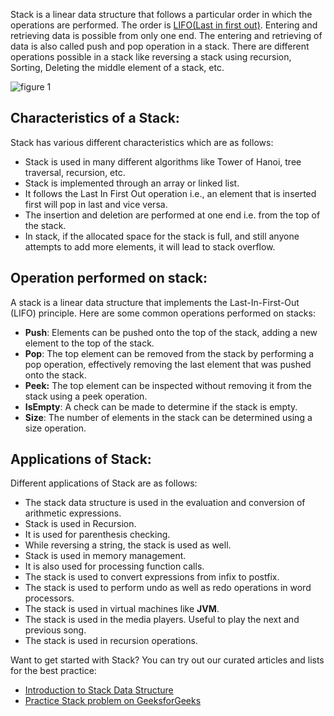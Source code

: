 Stack is a linear data structure that follows a particular order in which the operations are performed. The order is [LIFO(Last in first out)](https://www.geeksforgeeks.org/lifo-last-in-first-out-approach-in-programming/). Entering and retrieving data is possible from only one end. The entering and retrieving of data is also called push and pop operation in a stack. There are different operations possible in a stack like reversing a stack using recursion, Sorting, Deleting the middle element of a stack, etc.

![figure 1](https://media.geeksforgeeks.org/wp-content/cdn-uploads/20220714171754/stack.png)

## Characteristics of a Stack:

Stack has various different characteristics which are as follows:

- Stack is used in many different algorithms like Tower of Hanoi, tree traversal, recursion, etc.
- Stack is implemented through an array or linked list.
- It follows the Last In First Out operation i.e., an element that is inserted first will pop in last and vice versa.
- The insertion and deletion are performed at one end i.e. from the top of the stack.
- In stack, if the allocated space for the stack is full, and still anyone attempts to add more elements, it will lead to stack overflow.

## Operation performed on stack:

A stack is a linear data structure that implements the Last-In-First-Out (LIFO) principle. Here are some common operations performed on stacks:

- **Push**: Elements can be pushed onto the top of the stack, adding a new element to the top of the stack.
- **Pop**: The top element can be removed from the stack by performing a pop operation, effectively removing the last element that was pushed onto the stack.
- **Peek:** The top element can be inspected without removing it from the stack using a peek operation.
- **IsEmpty**: A check can be made to determine if the stack is empty.
- **Size**: The number of elements in the stack can be determined using a size operation.

## Applications of Stack:

Different applications of Stack are as follows:

- The stack data structure is used in the evaluation and conversion of arithmetic expressions.
- Stack is used in Recursion.
- It is used for parenthesis checking.
- While reversing a string, the stack is used as well.
- Stack is used in memory management.
- It is also used for processing function calls. 
- The stack is used to convert expressions from infix to postfix. 
- The stack is used to perform undo as well as redo operations in word processors. 
- The stack is used in virtual machines like **JVM**. 
- The stack is used in the media players. Useful to play the next and previous song. 
- The stack is used in recursion operations.

Want to get started with Stack? You can try out our curated articles and lists for the best practice:

- [Introduction to Stack Data Structure](https://www.geeksforgeeks.org/stack-data-structure-introduction-program/)
- [Practice Stack problem on GeeksforGeeks](https://practice.geeksforgeeks.org/explore?page=1&category[]=Stack)

